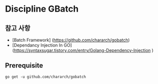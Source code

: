 # Discipline GBatch

## 참고 사항
- [Batch Framework] (https://github.com/chararch/gobatch)
- [Dependancy Injection In GO] (https://syntaxsugar.tistory.com/entry/Golang-Dependency-Injection
)
## Prerequisite

```
go get -u github.com/chararch/gobatch
```